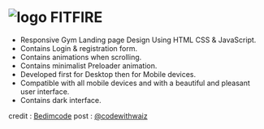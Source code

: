 # ![logo](https://user-images.githubusercontent.com/95019708/186255433-b562aad9-7683-48a5-9cf8-38c7648f2779.png) FITFIRE
- Responsive Gym Landing page Design Using HTML CSS &amp; JavaScript.
- Contains Login & registration form.
- Contains animations when scrolling.
- Contains minimalist Preloader animation.
- Developed first for Desktop then for Mobile devices.
- Compatible with all mobile devices and with a beautiful and pleasant user interface.
- Contains dark interface.

credit : [Bedimcode](https://www.youtube.com/c/Bedimcode)
post : [@codewithwaiz](https://instagram.com/codewithwaiz?igshid=MzMyNGUyNmU2YQ==)

